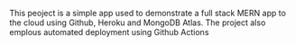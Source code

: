 This peoject is a simple app used to demonstrate a full stack MERN app to the cloud using Github, Heroku and MongoDB Atlas.  The project also emplous automated deployment using Github Actions
